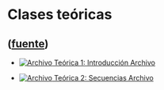 # Clases teóricas
([fuente](https://campus.exactas.uba.ar/course/view.php?id=991&section=9))
---
  - [![Archivo](https://campus.exactas.uba.ar/theme/image.php/magazine/core/1462913092/f/pdf) Teórica 1: Introducción Archivo](https://campus.exactas.uba.ar/mod/resource/view.php?id=52681)

  - [![Archivo](https://campus.exactas.uba.ar/theme/image.php/magazine/core/1462913092/f/pdf) Teórica 2: Secuencias Archivo](https://campus.exactas.uba.ar/mod/resource/view.php?id=52682)

